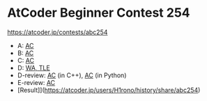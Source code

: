 # AtCoder Beginner Contest 254

https://atcoder.jp/contests/abc254

- A: [AC](https://atcoder.jp/contests/abc254/submissions/32202370)
- B: [AC](https://atcoder.jp/contests/abc254/submissions/32210780)
- C: [AC](https://atcoder.jp/contests/abc254/submissions/32220441)
- D: [WA, TLE](https://atcoder.jp/contests/abc254/submissions/32250254)
- D-review: [AC](https://atcoder.jp/contests/abc254/submissions/32252000) (in C++), [AC](https://atcoder.jp/contests/abc254/submissions/32253237) (in Python)
- E-review: [AC](https://atcoder.jp/contests/abc254/submissions/32254336)
- [Result]](https://atcoder.jp/users/H1rono/history/share/abc254)
